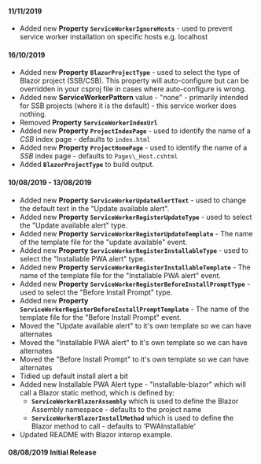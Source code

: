 #### 11/11/2019

- Added new **Property** **`ServiceWorkerIgnoreHosts`** - used to prevent service worker installation on specific hosts e.g. localhost
 
#### 16/10/2019

- Added new **Property** **`BlazorProjectType`** - used to select the type of Blazor project (SSB/CSB). This property will auto-configure but can be overridden in your csproj file in cases where auto-configure is wrong.
- Added new **ServiceWorkerPattern** value - "none" - primarily intended for SSB projects (where it is the default) - this service worker does nothing.
- Removed **Property** **`ServiceWorkerIndexUrl`** 
- Added new **Property** **`ProjectIndexPage`** - used to identify the name of a _CSB_ index page - defaults to `index.html`
- Added new **Property** **`ProjectHomePage`** - used to identify the name of a _SSB_ index page - defaults to `Pages\_Host.cshtml`
- Added **`BlazorProjectType`** to build output.

#### 10/08/2019 - 13/08/2019

- Added new **Property** **`ServiceWorkerUpdateAlertText`** - used to change the default text in the "Update available alert".
- Added new **Property** **`ServiceWorkerRegisterUpdateType`** - used to select the "Update available alert" type.
- Added new **Property** **`ServiceWorkerRegisterUpdateTemplate`** - The name of the template file for the "update available" event.
- Added new **Property** **`ServiceWorkerRegisterInstallableType`** - used to select the "Installable PWA alert" type.
- Added new **Property** **`ServiceWorkerRegisterInstallableTemplate`** - The name of the template file for the "Installable PWA alert" event.
- Added new **Property** **`ServiceWorkerRegisterBeforeInstallPromptType`** - used to select the "Before Install Prompt" type.
- Added new **Property** **`ServiceWorkerRegisterBeforeInstallPromptTemplate`** - The name of the template file for the "Before Install Prompt" event.
- Moved the "Update available alert" to it's own template so we can have alternates
- Moved the "Installable PWA alert" to it's own template so we can have alternates
- Moved the "Before Install Prompt" to it's own template so we can have alternates
- Tidied up default install alert a bit
- Added new Installable PWA Alert type - "installable-blazor" which will call a Blazor static method, which is defined  by:
  - **`ServiceWorkerBlazorAssembly`** which is used to define the Blazor Assembly namespace - defaults to the project name
  - **`ServiceWorkerBlazorInstallMethod`** which is used to define the Blazor method to call - defaults to 'PWAInstallable'
- Updated README with Blazor interop example.

#### 08/08/2019 Initial Release